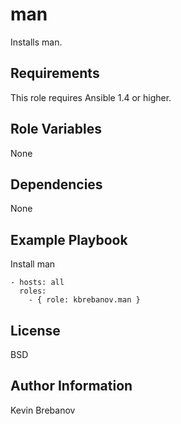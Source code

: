 man
===

Installs man.

Requirements
------------

This role requires Ansible 1.4 or higher.

Role Variables
--------------

None

Dependencies
------------

None

Example Playbook
----------------

Install man
```
- hosts: all
  roles:
    - { role: kbrebanov.man }
```

License
-------

BSD

Author Information
------------------

Kevin Brebanov
